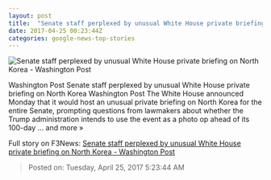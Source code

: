 ```yaml
---
layout: post
title:  "Senate staff perplexed by unusual White House private briefing on North Korea - Washington Post"
date: 2017-04-25 00:23:44Z
categories: google-news-top-stories
---
```


![Senate staff perplexed by unusual White House private briefing on North Korea - Washington Post](https://images.washingtonpost.com/?url=http://img.washingtonpost.com/blogs/post-politics/files/2017/03/Trump_Jackson_95814-a3b1a_image_982w.jpg&w=1484&op=resize&opt=1&filter=antialias)

Washington Post Senate staff perplexed by unusual White House private briefing on North Korea Washington Post The White House announced Monday that it would host an unusual private briefing on North Korea for the entire Senate, prompting questions from lawmakers about whether the Trump administration intends to use the event as a photo op ahead of its 100-day ... and more »


Full story on F3News: [Senate staff perplexed by unusual White House private briefing on North Korea - Washington Post](http://www.f3nws.com/n/KxSRbD)

> Posted on: Tuesday, April 25, 2017 5:23:44 AM
